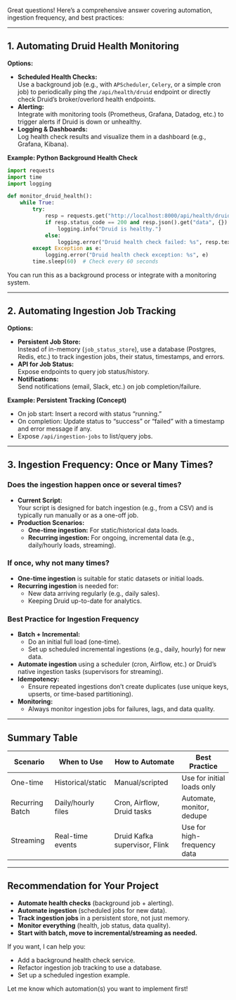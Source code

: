 Great questions! Here’s a comprehensive answer covering automation, ingestion frequency, and best practices:

---

## 1. Automating Druid Health Monitoring

**Options:**
- **Scheduled Health Checks:**  
  Use a background job (e.g., with `APScheduler`, `Celery`, or a simple cron job) to periodically ping the `/api/health/druid` endpoint or directly check Druid’s broker/overlord health endpoints.
- **Alerting:**  
  Integrate with monitoring tools (Prometheus, Grafana, Datadog, etc.) to trigger alerts if Druid is down or unhealthy.
- **Logging & Dashboards:**  
  Log health check results and visualize them in a dashboard (e.g., Grafana, Kibana).

**Example: Python Background Health Check**
```python
import requests
import time
import logging

def monitor_druid_health():
    while True:
        try:
            resp = requests.get("http://localhost:8000/api/health/druid", timeout=5)
            if resp.status_code == 200 and resp.json().get("data", {}).get("druid_status") == "connected":
                logging.info("Druid is healthy.")
            else:
                logging.error("Druid health check failed: %s", resp.text)
        except Exception as e:
            logging.error("Druid health check exception: %s", e)
        time.sleep(60)  # Check every 60 seconds
```
You can run this as a background process or integrate with a monitoring system.

---

## 2. Automating Ingestion Job Tracking

**Options:**
- **Persistent Job Store:**  
  Instead of in-memory (`job_status_store`), use a database (Postgres, Redis, etc.) to track ingestion jobs, their status, timestamps, and errors.
- **API for Job Status:**  
  Expose endpoints to query job status/history.
- **Notifications:**  
  Send notifications (email, Slack, etc.) on job completion/failure.

**Example: Persistent Tracking (Concept)**
- On job start: Insert a record with status “running.”
- On completion: Update status to “success” or “failed” with a timestamp and error message if any.
- Expose `/api/ingestion-jobs` to list/query jobs.

---

## 3. Ingestion Frequency: Once or Many Times?

### **Does the ingestion happen once or several times?**
- **Current Script:**  
  Your script is designed for batch ingestion (e.g., from a CSV) and is typically run manually or as a one-off job.
- **Production Scenarios:**  
  - **One-time ingestion:** For static/historical data loads.
  - **Recurring ingestion:** For ongoing, incremental data (e.g., daily/hourly loads, streaming).

### **If once, why not many times?**
- **One-time ingestion** is suitable for static datasets or initial loads.
- **Recurring ingestion** is needed for:
  - New data arriving regularly (e.g., daily sales).
  - Keeping Druid up-to-date for analytics.

### **Best Practice for Ingestion Frequency**
- **Batch + Incremental:**  
  - Do an initial full load (one-time).
  - Set up scheduled incremental ingestions (e.g., daily, hourly) for new data.
- **Automate ingestion** using a scheduler (cron, Airflow, etc.) or Druid’s native ingestion tasks (supervisors for streaming).
- **Idempotency:**  
  - Ensure repeated ingestions don’t create duplicates (use unique keys, upserts, or time-based partitioning).
- **Monitoring:**  
  - Always monitor ingestion jobs for failures, lags, and data quality.

---

## **Summary Table**

| Scenario         | When to Use         | How to Automate                | Best Practice                |
|------------------|--------------------|--------------------------------|------------------------------|
| One-time         | Historical/static  | Manual/scripted                | Use for initial loads only   |
| Recurring Batch  | Daily/hourly files | Cron, Airflow, Druid tasks     | Automate, monitor, dedupe    |
| Streaming        | Real-time events   | Druid Kafka supervisor, Flink  | Use for high-frequency data  |

---

## **Recommendation for Your Project**

- **Automate health checks** (background job + alerting).
- **Automate ingestion** (scheduled jobs for new data).
- **Track ingestion jobs** in a persistent store, not just memory.
- **Monitor everything** (health, job status, data quality).
- **Start with batch, move to incremental/streaming as needed.**

If you want, I can help you:
- Add a background health check service.
- Refactor ingestion job tracking to use a database.
- Set up a scheduled ingestion example.

Let me know which automation(s) you want to implement first!